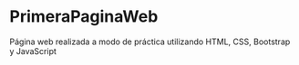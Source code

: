 # PrimeraPaginaWeb
Página web realizada a modo de práctica utilizando HTML, CSS, Bootstrap y JavaScript

